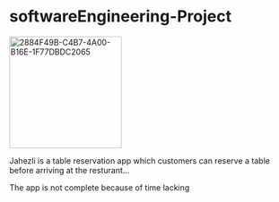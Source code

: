 # softwareEngineering-Project
<img width="200" alt="2884F49B-C4B7-4A00-B16E-1F77DBDC2065" src="https://user-images.githubusercontent.com/98253301/184658627-e8dcea59-a045-44cf-9e79-50f87006399e.PNG">
</br>
<p>Jahezli is a table reservation app which customers can reserve a table before arriving at the resturant...</p>
<p>The app is not complete because of time lacking</p>
